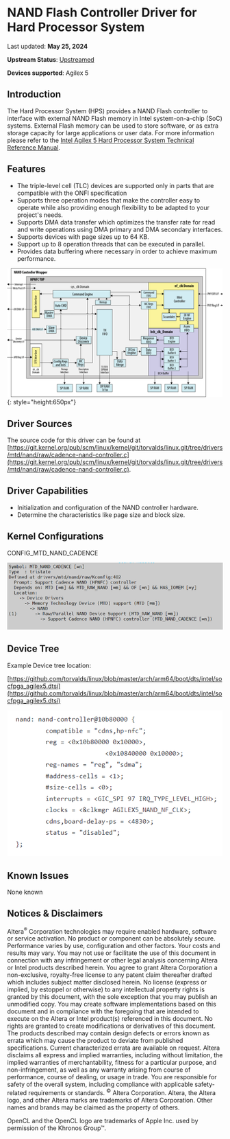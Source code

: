 # **NAND Flash Controller Driver for Hard Processor System**

Last updated: **May 25, 2024** 

**Upstream Status**: [Upstreamed](https://git.kernel.org/pub/scm/linux/kernel/git/torvalds/linux.git/tree/drivers/mtd/nand/raw/cadence-nand-controller.c)

**Devices supported**: Agilex 5

## **Introduction**

The Hard Processor System (HPS) provides a NAND Flash controller to interface with external NAND Flash memory in Intel system-on-a-chip (SoC) systems. External Flash memory can be used to store software, or as extra storage capacity for large applications or user data. For more information please refer to the [Intel Agilex 5 Hard Processor System Technical Reference Manual](https://www.intel.com/content/www/us/en/docs/programmable/814346).

## **Features**

* The triple-level cell (TLC) devices are supported only in parts that are compatible with the ONFI specification
* Supports three operation modes that make the controller easy to operate while also providing enough flexibility to be adapted to your project's needs.
* Supports DMA data transfer which optimizes the transfer rate for read and write operations using DMA primary and DMA secondary interfaces.
* Supports devices with page sizes up to 64 KB.
* Support up to 8 operation threads that can be executed in parallel.
* Provides data buffering where necessary in order to achieve maximum performance.


![nand_block_diagram](images/A5_NANDFC_high_level_block_diagram.png){: style="height:650px"}

## **Driver Sources**

The source code for this driver can be found at [https://git.kernel.org/pub/scm/linux/kernel/git/torvalds/linux.git/tree/drivers/mtd/nand/raw/cadence-nand-controller.c](https://git.kernel.org/pub/scm/linux/kernel/git/torvalds/linux.git/tree/drivers/mtd/nand/raw/cadence-nand-controller.c).



## **Driver Capabilities**

* Initialization and configuration of the NAND controller hardware.
* Determine the characteristics like page size and block size.

## **Kernel Configurations**

CONFIG_MTD_NAND_CADENCE

![nand_config_path](images/nand_config_path.png)

## **Device Tree**

Example Device tree location:

[https://github.com/torvalds/linux/blob/master/arch/arm64/boot/dts/intel/socfpga_agilex5.dtsi](https://github.com/torvalds/linux/blob/master/arch/arm64/boot/dts/intel/socfpga_agilex5.dtsi)

![nand_device_tree](images/nand_device_tree.png)

## **Known Issues**

None known


## Notices & Disclaimers

Altera<sup>&reg;</sup> Corporation technologies may require enabled hardware, software or service activation.
No product or component can be absolutely secure. 
Performance varies by use, configuration and other factors.
Your costs and results may vary. 
You may not use or facilitate the use of this document in connection with any infringement or other legal analysis concerning Altera or Intel products described herein. You agree to grant Altera Corporation a non-exclusive, royalty-free license to any patent claim thereafter drafted which includes subject matter disclosed herein.
No license (express or implied, by estoppel or otherwise) to any intellectual property rights is granted by this document, with the sole exception that you may publish an unmodified copy. You may create software implementations based on this document and in compliance with the foregoing that are intended to execute on the Altera or Intel product(s) referenced in this document. No rights are granted to create modifications or derivatives of this document.
The products described may contain design defects or errors known as errata which may cause the product to deviate from published specifications.  Current characterized errata are available on request.
Altera disclaims all express and implied warranties, including without limitation, the implied warranties of merchantability, fitness for a particular purpose, and non-infringement, as well as any warranty arising from course of performance, course of dealing, or usage in trade.
You are responsible for safety of the overall system, including compliance with applicable safety-related requirements or standards. 
<sup>&copy;</sup> Altera Corporation.  Altera, the Altera logo, and other Altera marks are trademarks of Altera Corporation.  Other names and brands may be claimed as the property of others. 

OpenCL and the OpenCL logo are trademarks of Apple Inc. used by permission of the Khronos Group™. 
